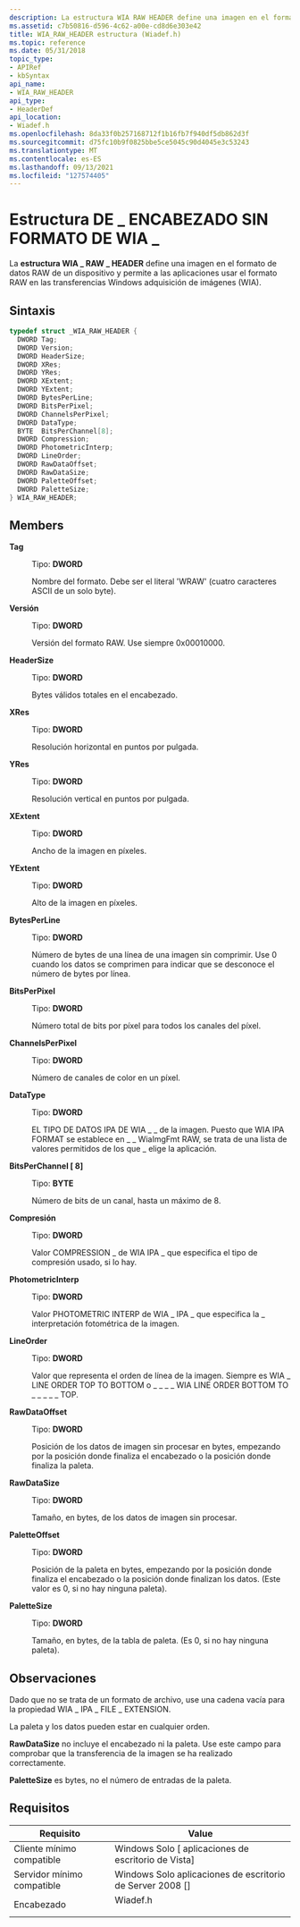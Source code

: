 ```yaml
---
description: La estructura WIA RAW HEADER define una imagen en el formato de datos RAW de un dispositivo y permite a las aplicaciones usar el formato RAW en \_ las transferencias de Windows Image Acquisition \_ (WIA).
ms.assetid: c7b50816-d596-4c62-a00e-cd8d6e303e42
title: WIA_RAW_HEADER estructura (Wiadef.h)
ms.topic: reference
ms.date: 05/31/2018
topic_type:
- APIRef
- kbSyntax
api_name:
- WIA_RAW_HEADER
api_type:
- HeaderDef
api_location:
- Wiadef.h
ms.openlocfilehash: 8da33f0b257168712f1b16fb7f940df5db862d3f
ms.sourcegitcommit: d75fc10b9f0825bbe5ce5045c90d4045e3c53243
ms.translationtype: MT
ms.contentlocale: es-ES
ms.lasthandoff: 09/13/2021
ms.locfileid: "127574405"
---
```

# <a name="wia_raw_header-structure"></a>Estructura DE \_ ENCABEZADO SIN FORMATO DE WIA \_

La **estructura WIA \_ RAW \_ HEADER** define una imagen en el formato de datos RAW de un dispositivo y permite a las aplicaciones usar el formato RAW en las transferencias Windows adquisición de imágenes (WIA).

## <a name="syntax"></a>Sintaxis


```C++
typedef struct _WIA_RAW_HEADER {
  DWORD Tag;
  DWORD Version;
  DWORD HeaderSize;
  DWORD XRes;
  DWORD YRes;
  DWORD XExtent;
  DWORD YExtent;
  DWORD BytesPerLine;
  DWORD BitsPerPixel;
  DWORD ChannelsPerPixel;
  DWORD DataType;
  BYTE  BitsPerChannel[8];
  DWORD Compression;
  DWORD PhotometricInterp;
  DWORD LineOrder;
  DWORD RawDataOffset;
  DWORD RawDataSize;
  DWORD PaletteOffset;
  DWORD PaletteSize;
} WIA_RAW_HEADER;
```



## <a name="members"></a>Members

<dl> <dt>

**Tag**
</dt> <dd>

Tipo: **DWORD**

</dd> <dd>

Nombre del formato. Debe ser el literal 'WRAW' (cuatro caracteres ASCII de un solo byte).

</dd> <dt>

**Versión**
</dt> <dd>

Tipo: **DWORD**

</dd> <dd>

Versión del formato RAW. Use siempre 0x00010000.

</dd> <dt>

**HeaderSize**
</dt> <dd>

Tipo: **DWORD**

</dd> <dd>

Bytes válidos totales en el encabezado.

</dd> <dt>

**XRes**
</dt> <dd>

Tipo: **DWORD**

</dd> <dd>

Resolución horizontal en puntos por pulgada.

</dd> <dt>

**YRes**
</dt> <dd>

Tipo: **DWORD**

</dd> <dd>

Resolución vertical en puntos por pulgada.

</dd> <dt>

**XExtent**
</dt> <dd>

Tipo: **DWORD**

</dd> <dd>

Ancho de la imagen en píxeles.

</dd> <dt>

**YExtent**
</dt> <dd>

Tipo: **DWORD**

</dd> <dd>

Alto de la imagen en píxeles.

</dd> <dt>

**BytesPerLine**
</dt> <dd>

Tipo: **DWORD**

</dd> <dd>

Número de bytes de una línea de una imagen sin comprimir. Use 0 cuando los datos se comprimen para indicar que se desconoce el número de bytes por línea.

</dd> <dt>

**BitsPerPixel**
</dt> <dd>

Tipo: **DWORD**

</dd> <dd>

Número total de bits por píxel para todos los canales del píxel.

</dd> <dt>

**ChannelsPerPixel**
</dt> <dd>

Tipo: **DWORD**

</dd> <dd>

Número de canales de color en un píxel.

</dd> <dt>

**DataType**
</dt> <dd>

Tipo: **DWORD**

</dd> <dd>

EL TIPO DE DATOS IPA DE WIA \_ \_ de la imagen. Puesto que WIA IPA FORMAT se establece en \_ \_ WiaImgFmt RAW, se trata de una lista de valores permitidos de los que \_ elige la aplicación.

</dd> <dt>

**BitsPerChannel \[ 8\]**
</dt> <dd>

Tipo: **BYTE**

</dd> <dd>

Número de bits de un canal, hasta un máximo de 8.

</dd> <dt>

**Compresión**
</dt> <dd>

Tipo: **DWORD**

</dd> <dd>

Valor COMPRESSION \_ de WIA IPA \_ que especifica el tipo de compresión usado, si lo hay.

</dd> <dt>

**PhotometricInterp**
</dt> <dd>

Tipo: **DWORD**

</dd> <dd>

Valor PHOTOMETRIC INTERP de WIA \_ IPA \_ que especifica la \_ interpretación fotométrica de la imagen.

</dd> <dt>

**LineOrder**
</dt> <dd>

Tipo: **DWORD**

</dd> <dd>

Valor que representa el orden de línea de la imagen. Siempre es WIA \_ LINE ORDER TOP TO BOTTOM o \_ \_ \_ \_ WIA LINE ORDER BOTTOM TO \_ \_ \_ \_ \_ TOP.

</dd> <dt>

**RawDataOffset**
</dt> <dd>

Tipo: **DWORD**

</dd> <dd>

Posición de los datos de imagen sin procesar en bytes, empezando por la posición donde finaliza el encabezado o la posición donde finaliza la paleta.

</dd> <dt>

**RawDataSize**
</dt> <dd>

Tipo: **DWORD**

</dd> <dd>

Tamaño, en bytes, de los datos de imagen sin procesar.

</dd> <dt>

**PaletteOffset**
</dt> <dd>

Tipo: **DWORD**

</dd> <dd>

Posición de la paleta en bytes, empezando por la posición donde finaliza el encabezado o la posición donde finalizan los datos. (Este valor es 0, si no hay ninguna paleta).

</dd> <dt>

**PaletteSize**
</dt> <dd>

Tipo: **DWORD**

</dd> <dd>

Tamaño, en bytes, de la tabla de paleta. (Es 0, si no hay ninguna paleta).

</dd> </dl>

## <a name="remarks"></a>Observaciones

Dado que no se trata de un formato de archivo, use una cadena vacía para la propiedad WIA \_ IPA \_ FILE \_ EXTENSION.

La paleta y los datos pueden estar en cualquier orden.

**RawDataSize** no incluye el encabezado ni la paleta. Use este campo para comprobar que la transferencia de la imagen se ha realizado correctamente.

**PaletteSize** es bytes, no el número de entradas de la paleta.

## <a name="requirements"></a>Requisitos



| Requisito | Value |
|-------------------------------------|-------------------------------------------------------------------------------------|
| Cliente mínimo compatible<br/> | Windows Solo \[ aplicaciones de escritorio de Vista\]<br/>                                      |
| Servidor mínimo compatible<br/> | Windows Solo aplicaciones de escritorio de Server 2008 \[\]<br/>                                |
| Encabezado<br/>                   | <dl> <dt>Wiadef.h</dt> </dl> |



 

 




